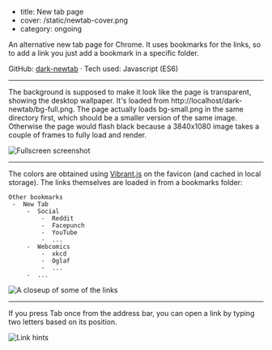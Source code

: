 - title: New tab page
- cover: /static/newtab-cover.png
- category: ongoing

An alternative new tab page for Chrome. It uses bookmarks for the links, so to add a link you just add a bookmark in a
specific folder.

GitHub: [dark-newtab](https://github.com/darkwater/dark-newtab) &middot;
Tech used: Javascript (ES6)

- - -

The background is supposed to make it look like the page is transparent, showing the desktop wallpaper. It's loaded from
http://localhost/dark-newtab/bg-full.png. The page actually loads bg-small.png in the same directory first, which should
be a smaller version of the same image. Otherwise the page would flash black because a 3840x1080 image takes a couple of
frames to fully load and render.

![Fullscreen screenshot](/static/newtab-fullscreen.png)

- - -

The colors are obtained using [Vibrant.js](https://jariz.github.io/vibrant.js/) on the favicon (and cached in local
storage). The links themselves are loaded in from a bookmarks folder:

    Other bookmarks
     -  New Tab
         -  Social
             -  Reddit
             -  Facepunch
             -  YouTube
             -  ...
         -  Webcomics
             -  xkcd
             -  Oglaf
             -  ...
         -  ...

![A closeup of some of the links](/static/newtab-closeup.png)

- - -

If you press Tab once from the address bar, you can open a link by typing two letters based on its position.

![Link hints](/static/newtab-keyboard.png)
